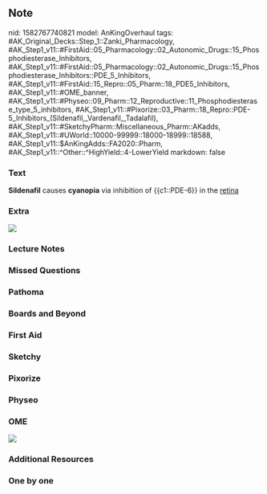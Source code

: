## Note
nid: 1582767740821
model: AnKingOverhaul
tags: #AK_Original_Decks::Step_1::Zanki_Pharmacology, #AK_Step1_v11::#FirstAid::05_Pharmacology::02_Autonomic_Drugs::15_Phosphodiesterase_Inhibitors, #AK_Step1_v11::#FirstAid::05_Pharmacology::02_Autonomic_Drugs::15_Phosphodiesterase_Inhibitors::PDE_5_Inhibitors, #AK_Step1_v11::#FirstAid::15_Repro::05_Pharm::18_PDE5_Inhibitors, #AK_Step1_v11::#OME_banner, #AK_Step1_v11::#Physeo::09_Pharm::12_Reproductive::11_Phosphodiesterase_type_5_inhibitors, #AK_Step1_v11::#Pixorize::03_Pharm::18_Repro::PDE-5_Inhibitors_(Sildenafil,_Vardenafil,_Tadalafil), #AK_Step1_v11::#SketchyPharm::Miscellaneous_Pharm::AKadds, #AK_Step1_v11::#UWorld::10000-99999::18000-18999::18588, #AK_Step1_v11::$AnKingAdds::FA2020::Pharm, #AK_Step1_v11::^Other::^HighYield::4-LowerYield
markdown: false

### Text
<b>Sildenafil</b> causes <b>cyanopia</b> via inhibition of
{{c1::PDE-6}} in the <u>retina</u>

### Extra
<img src="paste-a25843ed8ff62abc802a1fcc8e948c534e7d40a9.jpg">

### Lecture Notes


### Missed Questions


### Pathoma


### Boards and Beyond


### First Aid


### Sketchy


### Pixorize


### Physeo


### OME
<div class="ome-widget">
  <a href="https://onlinemeded.org?ref=anki"><img src=
  "_OME_AnkiFlashcards_General_7.png"></a>
</div>

### Additional Resources


### One by one

